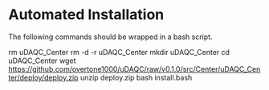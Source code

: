 # Automated Installation

The following commands should be wrapped in a bash script.

rm uDAQC_Center
rm -d -r uDAQC_Center
mkdir uDAQC_Center
cd uDAQC_Center
wget https://github.com/overtone1000/uDAQC/raw/v0.1.0/src/Center/uDAQC_Center/deploy/deploy.zip
unzip deploy.zip
bash install.bash
